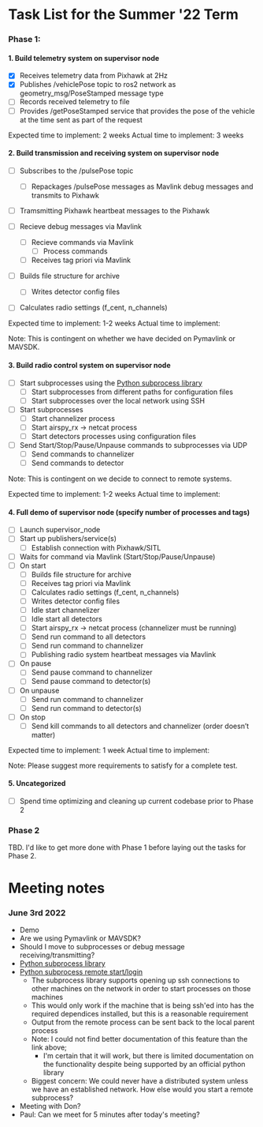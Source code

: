 # Task List for the Summer '22 Term 

### Phase 1:

#### 1. Build telemetry system on supervisor node

- [x] Receives telemetry data from Pixhawk at 2Hz
- [x] Publishes /vehiclePose topic to ros2 network as geometry_msg/PoseStamped message type
- [ ] Records received telemetry to file
- [ ] Provides /getPoseStamped service that provides the pose of the vehicle at the time sent as part of the request

Expected time to implement: 2 weeks
Actual time to implement: 3 weeks 

#### 2. Build transmission and receiving system on supervisor node

- [ ] Subscribes to the /pulsePose topic
  - [ ] Repackages /pulsePose messages as Mavlink debug messages and transmits to Pixhawk 

- [ ] Tramsmitting Pixhawk heartbeat messages to the Pixhawk

- [ ] Recieve debug messages via Mavlink 
  - [ ] Recieve commands via Mavlink 
    - [ ] Process commands 
  - [ ] Receives tag priori via Mavlink

- [ ] Builds file structure for archive
  - [ ] Writes detector config files

- [ ] Calculates radio settings (f_cent, n_channels)

Expected time to implement: 1-2 weeks 
Actual time to implement: 

Note: This is contingent on whether we have decided on Pymavlink or MAVSDK. 

#### 3. Build radio control system on supervisor node

- [ ] Start subprocesses using the [Python subprocess library](https://docs.python.org/3/library/subprocess.html) 
  - [ ] Start subprocesses from different paths for configuration files 
  - [ ] Start subprocesses over the local network using SSH 

- [ ] Start subprocesses 
  - [ ] Start channelizer process
  - [ ] Start airspy_rx -> netcat process 
  - [ ] Start detectors processes using configuration files

- [ ] Send Start/Stop/Pause/Unpause commands to subprocesses via UDP
  - [ ] Send commands to channelizer 
  - [ ] Send commands to detector 

Note: This is contingent on we decide to connect to remote systems.  

Expected time to implement: 1-2 weeks 
Actual time to implement: 

#### 4. Full demo of supervisor node (specify number of processes and tags)

- [ ] Launch supervisor_node 
- [ ] Start up publishers/service(s)
  - [ ] Establish connection with Pixhawk/SITL
- [ ] Waits for command via Mavlink (Start/Stop/Pause/Unpause)
- [ ] On start
  - [ ] Builds file structure for archive
  - [ ] Receives tag priori via Mavlink
  - [ ] Calculates radio settings (f_cent, n_channels)
  - [ ] Writes detector config files
  - [ ] Idle start channelizer
  - [ ] Idle start all detectors
  - [ ] Start airspy_rx -> netcat process (channelizer must be running)
  - [ ] Send run command to all detectors 
  - [ ] Send run command to channelizer
  - [ ] Publishing radio system heartbeat messages via Mavlink
- [ ] On pause
  - [ ] Send pause command to channelizer
  - [ ] Send pause command to detector(s)
- [ ] On unpause
  - [ ] Send run command to channelizer
  - [ ] Send run command to detector(s)
- [ ] On stop
  - [ ] Send kill commands to all detectors and channelizer (order doesn’t matter)

Expected time to implement: 1 week
Actual time to implement: 

Note: Please suggest more requirements to satisfy for a complete test. 

#### 5. Uncategorized

- [ ] Spend time optimizing and cleaning up current codebase prior to Phase 2

### Phase 2

TBD. I'd like to get more done with Phase 1 before laying out the tasks for Phase 2. 

# Meeting notes 

### June 3rd 2022 

- Demo 
- Are we using Pymavlink or MAVSDK? 
- Should I move to subprocesses or debug message receiving/transmitting? 
- [Python subprocess library](https://docs.python.org/3/library/subprocess.html) 
- [Python subprocess remote start/login](https://programmer.group/experience-sharing-the-best-practice-of-remote-login-server-with-python.html)
  - The subprocess library supports opening up ssh connections to other machines on the network in order to start processes on those machines 
  - This would only work if the machine that is being ssh'ed into has the required dependices installed, but this is a reasonable requirement 
  - Output from the remote process can be sent back to the local parent process
  - Note: I could not find better documentation of this feature than the link above;
    - I'm certain that it will work, but there is limited documentation on the functionality despite being supported by an official python library 
  - Biggest concern: We could never have a distributed system unless we have an established network. How else would you start a remote subprocess? 
 - Meeting with Don? 
 - Paul: Can we meet for 5 minutes after today's meeting? 
